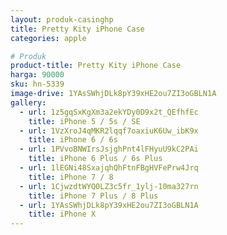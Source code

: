 ```yaml
---
layout: produk-casinghp
title: Pretty Kity iPhone Case
categories: apple

# Produk
product-title: Pretty Kity iPhone Case
harga: 90000
sku: hn-5339
image-drive: 1YAsSWhjDLk8pY39xHE2ou7ZI3oGBLN1A
gallery:
  - url: 1z5gqSxKgXm3a2ekYDy0D9x2t_QEfhfEc
    title: iPhone 5 / 5s / SE
  - url: 1VzXroJ4qMKR2lqqf7oaxiuK6Uw_ibK9x
    title: iPhone 6 / 6s
  - url: 1PVvoBNWIrsJsjghPnt4lFHyuU9kC2PAi
    title: iPhone 6 Plus / 6s Plus
  - url: 1lEGNi48SxajqhQhFtnFBgHVFePrw4Jrq
    title: iPhone 7 / 8
  - url: 1CjwzdtWYQ0LZ3c5fr_1ylj-10ma327rn
    title: iPhone 7 Plus / 8 Plus
  - url: 1YAsSWhjDLk8pY39xHE2ou7ZI3oGBLN1A
    title: iPhone X
---
```

